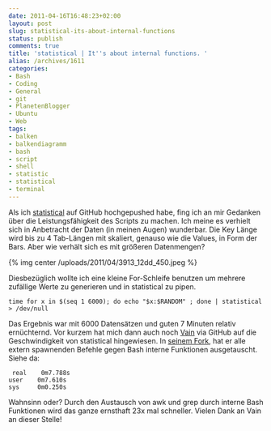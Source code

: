 ```yaml
---
date: 2011-04-16T16:48:23+02:00
layout: post
slug: statistical-its-about-internal-functions
status: publish
comments: true
title: 'statistical | It''s about internal functions. '
alias: /archives/1611
categories:
- Bash
- Coding
- General
- git
- PlanetenBlogger
- Ubuntu
- Web
tags:
- balken
- balkendiagramm
- bash
- script
- shell
- statistic
- statistical
- terminal
---
```


Als ich [statistical](http://github.com/noqqe/statistical) auf GitHub hochgepushed habe, fing ich an mir Gedanken über die Leistungsfähigkeit des Scripts zu machen. Ich meine es verhielt sich in Anbetracht der Daten (in meinen Augen) wunderbar. Die Key Länge wird bis zu 4 Tab-Längen mit skaliert, genauso wie die Values, in Form der Bars. Aber wie verhält sich es mit größeren Datenmengen?

{% img center /uploads/2011/04/3913_12dd_450.jpeg %}

Diesbezüglich wollte ich eine kleine For-Schleife benutzen um mehrere zufällige Werte zu generieren und in statistical  zu pipen.

```
time for x in $(seq 1 6000); do echo "$x:$RANDOM" ; done | statistical > /dev/null
```


Das Ergebnis war mit 6000 Datensätzen und guten 7 Minuten relativ ernüchternd. Vor kurzem hat mich dann auch noch [Vain](http://uninformativ.de) via GitHub auf die Geschwindigkeit von statistical hingewiesen. In [seinem Fork](https://github.com/vain/statistical), hat er alle extern spawnenden Befehle gegen Bash interne Funktionen ausgetauscht. Siehe da:

```
 real    0m7.788s
user    0m7.610s
sys     0m0.250s
```


 Wahnsinn oder? Durch den Austausch von awk und grep durch interne Bash Funktionen wird das ganze ernsthaft 23x mal schneller. Vielen Dank an Vain an dieser Stelle!


